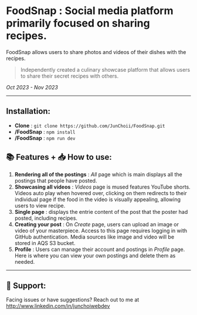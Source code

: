 # FoodSnap : Social media platform primarily focused on sharing recipes. 

FoodSnap allows users to share photos and videos of their dishes with the recipes. 

> Independently created a culinary showcase platform that allows users to share their secret recipes with others.

_Oct 2023 - Nov 2023_

---

## Installation:

- **Clone** :  ```git clone https://github.com/JunChoii/FoodSnap.git```
- **/FoodSnap** : ```npm install```
- **/FoodSnap** : ```npm run dev```

## 📚 Features + 📥 How to use:

1. **Rendering all of the postings** : _All_ page which is main displays all the postings that people have posted.
2. **Showcasing all videos** : _Videos_ page is mused features YouTube shorts. Videos auto play when hovered over, clicking on them redirects to their individual page if the food in the video is visually appealing, allowing users to view recipe.
3. **Single page** : displays the entrie content of the post that the poster had posted, including recipes.
4. **Creating your post** : On _Create_ page, users can upload an image or video of your masterpiece. Access to this page requires logging in with GitHub authentication. Media sources like image and video will be stored in AQS S3 bucket.
5. **Profile** : Users can manage their account and postings in _Profile_ page. Here is where you can view your own postings and delete them as needed.

---

## 🤝 Support:

Facing issues or have suggestions? Reach out to me at http://www.linkedin.com/in/junchoiwebdev
